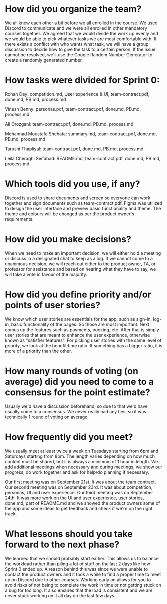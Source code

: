 # How did you organize the team?  

We all knew each other a bit before we all enrolled in the course. We used Discord to communicate and we were all enrolled in other mandatory courses together. We agreed that we would divide the work up evenly and we would be able to pick whatever tasks we are most comfortable with. If there exists a conflict with who wants what task, we will have a group discussion to decide how to give the task to a certain person. If the issue cannot be resolved, we'll use the Google Random Number Generator to create a randomly generated number.


# How tasks were divided for Sprint 0: 

Rohan Dey: 	competition.md, User experience & UI, team-contract.pdf, done.md, PB.md, process.md

Vinesh Benny: 	personas.pdf, team-contract.pdf, done.md, PB.md, process.md

Ali Orozgani: 	team-contract.pdf, done.md, PB.md, process.md

Mohannad Moustafa Shehata: 	summary.md, team-contract.pdf, done.md, PB.md, process.md

Tarushi Thapliyal:  team-contract.pdf, done.md, PB.md, process.md

Leila Cheraghi Seifabad:  README.md, team-contract.pdf, done.md, PB.md, process.md


# Which tools did you use, if any?  

Discord is used to share documents and screen so everyone can work together and sign documents such as team-contract.pdf.
Figma was utilized to design the user interface and preview basic functionality and theme. The theme and colours will be changed as per the product owner's requirements.  


# How did you make decisions?  

When we need to make an important decision, we will either hold a meeting or discuss in a designated chat to keep as a log. If we cannot come to a unanimous decision, we will reach out either to the product owner, TA, or professor for assistance and based on hearing what they have to say, we will take a vote in favour of the majority.  


# How did you define priority and/or points of user stories?  

We know which user stories are essentials for the app, such as sign-in, log-in, basic functionality of the pages. So those are most important. Next comes up the features such as payments, booking, etc. After that is simply user stories that are meant to enhance the user experience, otherwise known as "satisfier features". For picking user stories with the same level of priority, we look at the benefit:time ratio. If something has a bigger ratio, it is more of a priority than the other.


# How many rounds of voting (on average) did you need to come to a consensus for the point estimate?  

Usually we'd have a discussion beforehand, so due to that we'd have usually come to a consensus. We never really had any ties, so it was technically 1 round of voting on average.  


# How frequently did you meet?  

We usually meet at least twice a week on Tuesdays starting from 6pm and Saturdays starting from 8pm. The length varies depending on how much content must be shared, but it is always a minimum of 1 hour in length. We add additional meetings when necessary and during meetings, we show our progress, do work together and ask for help/do planning if necessary.

Our first meeting was on September 21st. It was about the team contract. Our second meeting was on September 23rd. It was about competition, personas, UI and user experience. Our third meeting was on September 24th. It was more work on the UI and user experience, user stories, done.md, part of README.md and we showed the product owners some of the app and some ideas to get feedback and check if we're on the right track.

# What lessons should you take forward to the next phase? 

We learned that we should probably start earlier. This allows us to balance the workload rather than piling a lot of stuff on the last 2 days like how Sprint 0 ended up. A reason behind this was since we were unable to contact the product owners and it took a while to find a proper time to meet up on Discord due to other courses. Working early on allows for you to avoid risks of not being to complete the work in time or not getting stuck on a bug for too long. It also ensures that the load is consistent and we are never stuck working on it all day on the last few days.
